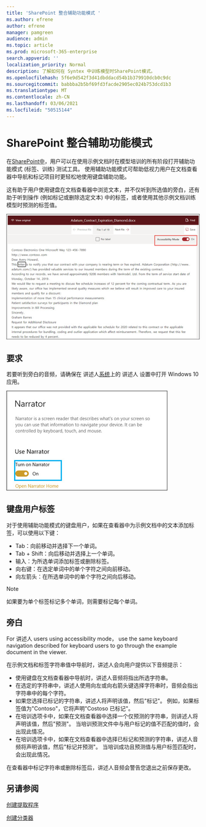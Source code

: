 ```yaml
---
title: 'SharePoint 整合辅助功能模式 '
ms.author: efrene
author: efrene
manager: pamgreen
audience: admin
ms.topic: article
ms.prod: microsoft-365-enterprise
search.appverid: ''
localization_priority: Normal
description: 了解如何在 Syntex 中训练模型时SharePoint模式。
ms.openlocfilehash: 5f6e9d542f3d41dbddacd54b1b379910dcb0c9dc
ms.sourcegitcommit: babbba2b5bf69fd3facde2905ec024b753dcd1b3
ms.translationtype: MT
ms.contentlocale: zh-CN
ms.lasthandoff: 03/06/2021
ms.locfileid: "50515144"
---
```

# <a name="sharepoint-syntex-accessibility-mode"></a>SharePoint 整合辅助功能模式

在[SharePoint中](index.md)，用户可以在使用示例文档时在模型培训的所有阶段打开辅助功能模式 (标签、训练) 测试工具。 使用辅助功能模式可帮助低视力用户在文档查看器中导航和标记项目时更轻松地使用键盘辅助功能。

这有助于用户使用键盘在文档查看器中浏览文本，并不仅听到所选值的旁白，还有助于听到操作 (例如标记或删除选定文本) 中的标签，或者使用其他示例文档训练模型时预测的标签值。 


![辅助功能模式](../media/content-understanding/accessibility-mode.png)

## <a name="requirements"></a>要求

若要听到旁白的音频，请确保在 讲述人[系统](https://support.microsoft.com/windows/complete-guide-to-narrator-e4397a0d-ef4f-b386-d8ae-c172f109bdb1)上的 讲述人 设置中打开 Windows 10 应用。

![打开讲述人](../media/content-understanding/narrator-settings.png)

## <a name="labeling-for-keyboard-users"></a>键盘用户标签

对于使用辅助功能模式的键盘用户，如果在查看器中为示例文档中的文本添加标签，可以使用以下键：

- Tab：向前移动并选择下一个单词。
- Tab + Shift：向后移动并选择上一个单词。
- 输入：为所选单词添加标签或删除标签。
- 向右键：在选定单词中的单个字符之间向前移动。
- 向左箭头：在所选单词中的单个字符之间向后移动。

> [!NOTE]
> 如果要为单个标签标记多个单词，则需要标记每个单词。


## <a name="narration"></a>旁白

For 讲述人 users using accessibility mode， use the same keyboard navigation described for keyboard users to go through the example document in the viewer.

在示例文档和标签字符串值中导航时，讲述人会向用户提供以下音频提示：

- 使用键盘在文档查看器中导航时，讲述人音频将指出所选字符串。
- 在选定的字符串中，讲述人使用向左或向右箭头键选择字符串时，音频会指出字符串中的每个字符。
- 如果您选择已标记的字符串，讲述人将声明该值，然后"标记"。  例如，如果标签值为"Contoso"，它将声明"Costoso 已标记"。 
- 在培训选项卡中，如果在文档查看器中选择一个仅预测的字符串，则讲述人将声明该值，然后"预测"。 当培训预测文件中与用户标记的值不匹配的值时，会出现此情况。
- 在培训选项卡中，如果在文档查看器中选择已标记和预测的字符串，讲述人音频将声明该值，然后"标记并预测"。 当培训成功且预测值与用户标签匹配时，会出现此情况。



在查看器中标记字符串或删除标签后，讲述人音频会警告您退出之前保存更改。

## <a name="see-also"></a>另请参阅

[创建提取程序](create-an-extractor.md)</br>

[创建分类器](create-a-classifier.md)</br>










 


  
  



